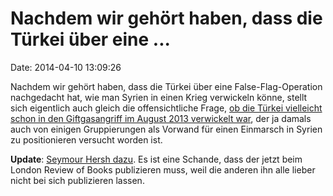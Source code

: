 Nachdem wir gehört haben, dass die Türkei über eine \...
========================================================

Date: 2014-04-10 13:09:26

Nachdem wir gehört haben, dass die Türkei über eine False-Flag-Operation
nachgedacht hat, wie man Syrien in einen Krieg verwickeln könne, stellt
sich eigentlich auch gleich die offensichtliche Frage, [ob die Türkei
vielleicht schon in den Giftgasangriff im August 2013 verwickelt
war](http://www.tagesanzeiger.ch/ausland/naher-osten-und-afrika/War-Ankara-in-den-GiftgasAngriff-verwickelt/story/30962921),
der ja damals auch von einigen Gruppierungen als Vorwand für einen
Einmarsch in Syrien zu positionieren versucht worden ist.

**Update**: [Seymour Hersh
dazu](http://www.lrb.co.uk/v36/n08/seymour-m-hersh/the-red-line-and-the-rat-line).
Es ist eine Schande, dass der jetzt beim London Review of Books
publizieren muss, weil die anderen ihn alle lieber nicht bei sich
publizieren lassen.
